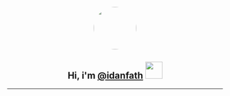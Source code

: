 
<!-- table one row only image and center -->
<p align="center">
  <img src="https://github.com/idanfath.png" width="100" height="100" style="border-radius:50%">
<h2 align="center">Hi, i'm
<a href="https://github.com/idanfath" target="_blank">@idanfath</a>
<img src="https://media.giphy.com/media/hvRJCLFzcasrR4ia7z/giphy.gif" width="40"></h2>
</p>


---
